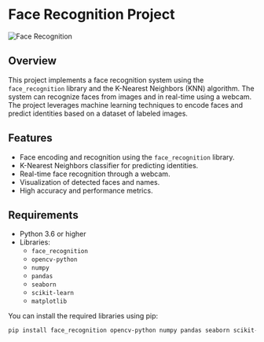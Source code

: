 # Face Recognition Project

![Face Recognition](https://example.com/your-image.png) <!-- Optional: Add an image related to your project -->

## Overview

This project implements a face recognition system using the `face_recognition` library and the K-Nearest Neighbors (KNN) algorithm. The system can recognize faces from images and in real-time using a webcam. The project leverages machine learning techniques to encode faces and predict identities based on a dataset of labeled images.

## Features

- Face encoding and recognition using the `face_recognition` library.
- K-Nearest Neighbors classifier for predicting identities.
- Real-time face recognition through a webcam.
- Visualization of detected faces and names.
- High accuracy and performance metrics.

## Requirements

- Python 3.6 or higher
- Libraries:
  - `face_recognition`
  - `opencv-python`
  - `numpy`
  - `pandas`
  - `seaborn`
  - `scikit-learn`
  - `matplotlib`

You can install the required libraries using pip:

```bash
pip install face_recognition opencv-python numpy pandas seaborn scikit-learn matplotlib
